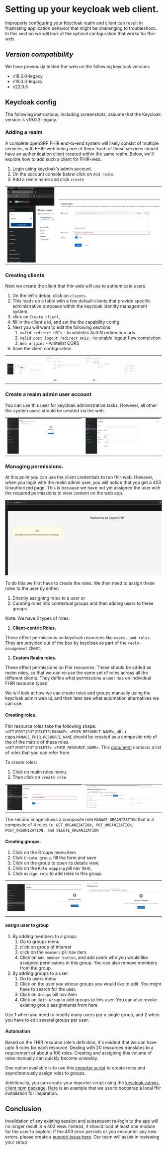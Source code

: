 # Setting up your keycloak web client.

Improperly configuring your Keycloak realm and client can result in frustrating application behavior that might be challenging to troubleshoot.. In this section we will look at the optimal configuration that works for fhir-web.

## _Version compatibility_

We have previously tested fhir-web on the following keycloak versions

- v18.0.0-legacy
- v19.0.3-legacy
- v22.0.5

## Keycloak config

The following instructions, including screenshots, assume that the Keycloak version is v19.0.3-legacy.

### Adding a realm

A complete openSRP FHIR end-to-end system will likely consist of multiple services, with FHIR-web being one of them. Each of these services should have an authentication client created within the same realm. Below, we'll explore how to add such a client for FHIR-web.

1. Login using keycloak's admin account.
2. On the account console below click on `Add realm`.
3. Add a realm name and click `create`

|                                                        |                                                      |
| ------------------------------------------------------ | ---------------------------------------------------- |
| ![Create realm start](./images/create-realm-start.png) | ![Create realm form](./images/create-realm-form.png) |

### Creating clients

Next we create the client that fhir-web will use to authenticate users.

1. On the left sidebar, click on `clients`.
2. This loads up a table with a few default clients that provide specific administrative purposes within the keycloak identity management system.
3. click on `Create client`,
4. fill in the client's id, and set the the capability config.
5. Next you will want to edit the following sections:
   1. `valid redirect URIs` - to whitelist AuthN redirection urls.
   2. `Valid post logout redirect URIs` - to enable logout flow completion
   3. `Web origins` - whitelist CORS
6. Save the client configuration.

|                                                        |                                                   |                                                                    |                                                          |
| ------------------------------------------------------ | ------------------------------------------------- | ------------------------------------------------------------------ | -------------------------------------------------------- |
| ![Clients list start](./images/clients-list-start.png) | ![Create client form](./images/create-client.png) | ![Create client capability](./images/create-client-capability.png) | ![Valid redirect uris](./images/valid-redirect-uris.png) |

### Create a realm admin user account

You can use this user for keycloak administrative tasks. However, all other fhir system users should be created via the web.

|                                                  |                                                    |
| ------------------------------------------------ | -------------------------------------------------- |
| ![User list start](./images/user-list-start.png) | ![Create user form](./images/create-user-form.png) |

### Managing permissions.

At this point you can use the client credentials to run fhir-web. However, when you login with the realm admin user, you will notice that you get a 403 Unauthorized page. This is because we have not yet assigned the user with the required permissions to view content on the web app.

![Unauthorized](./images/403-unauthorized.png)

To do this we first have to create the roles. We then need to assign these roles to the user by either:

1. Directly assigning roles to a user or
2. Curating roles into contextual groups and then adding users to these groups.

Note: We have 2 types of roles:

1. **Client-centric Roles.**

These effect permissions on keycloak resources like `users, and roles`. They are provided out of the box by keycloak as part of the `realm-management` client.

2. **Custom Realm roles.**

These effect permissions on Fhir resources. These should be added as realm roles, so that we can re-use the same set of roles across all the different clients. They define what permissions a user has on individual FHIR resource types

We will look at how we can create roles and groups manually using the keycloak admin web ui, and then later see what automation alternatives we can use.

#### Creating roles.

Fhir resource roles take the following shape: `<GET|POST|PUT|DELETE|MANAGE>_<FHIR_RESOURCE_NAME>`, all in caps.`MANAGE_FHIR_RESOURCE_NAME` should be created as a composite role of the of the matrix of these roles. `<GET|POST|PUT|DELETE>_<FHIR_RESOURCE_NAME>`. This [document](https://docs.google.com/document/d/1MEw41Rtfdmos9gqqDamQ31_Y58E8Thgo_8i9UXD8ET4) contains a list of roles that you can refer from.

To create roles:

1. Click on realm roles menu.
2. Then click on `Create role`

|                                               |                                                              |
| --------------------------------------------- | ------------------------------------------------------------ |
| ![Create role](./images/create-role-form.png) | ![Making role into a composite](./images/composite-role.png) |

The second image shows a composite role `MANAGE_ORGANIZATION` that is a composite of 4 roles i.e. `GET_ORGANIZATION, PUT_ORGANIZATION, POST_ORGANIZATION, and DELETE_ORGANIZATION`

#### Creating groups.

1. Click on the Groups menu item
2. Click `Create group`, fill the form and save
3. Click on the group to open its details view.
4. Click on the `Role mapping` pill nav item,
5. Click `Assign role` to add roles to this group.

|                                                  |                                                            |
| ------------------------------------------------ | ---------------------------------------------------------- |
| ![Create group](./images/create-group-start.png) | ![Assigning role to group](./images/assign-role-group.png) |

#### assign user to group

1. By adding members to a group.
   1. Go to groups menu
   2. click on group of interest
   3. click on the `members` pill nav item.
   4. Click on `Add member button`, and add users who you would like assigned permissions in this group. You can also remove members from the group.
2. By adding groups to a user.
   1. Go to users menu
   2. Click on the user you whose groups you would like to edit. You might have to search for the user.
   3. Click on `Groups` pill nav item
   4. Click on `Join Group` to add groups to this user. You can also revoke existing group assignments from here

Use 1 when you need to modify many users per a single group, and 2 when you have to edit several groups per user.

#### Automation

Based on the FHIR resource role's definition, it's evident that we can have upto 5 roles for each resource. Dealing with 20 resources translates to a requirement of about a 100 roles. Creating and assigning this volume of roles manually can quickly become unwieldy.

One option available is to use this [importer script](https://github.com/onaio/fhir-tooling/tree/main/importer) to create roles and asynchronously assign roles to groups.

Additionally, you can create your importer script using the [keycloak-admin-client npm package](https://www.npmjs.com/package/@keycloak/keycloak-admin-client).
[Here](<[github.com/onaio/fhir-web-e2e-docker](https://github.com/onaio/fhir-web-e2e-docker/tree/main/scripts)>) is an example that we use to bootstrap a local fhir installation for inspiration.

## Conclusion

Invalidation of any existing session and subsequent re-login to the app will no longer result in a 403 view. Instead, it should load at least one module for the user to explore. If the 403 error persists or you encounter any new errors, please create a [support issue here](https://github.com/onaio/fhir-web/issues/new/choose). Our team will assist in reviewing your setup
